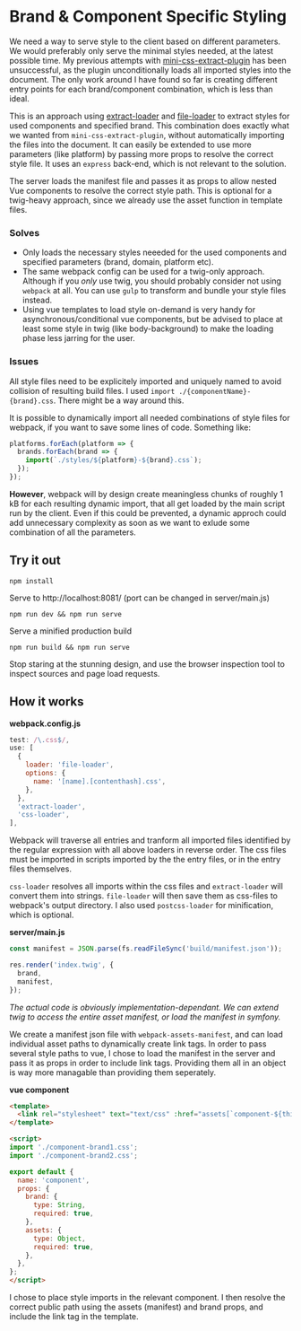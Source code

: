 # Brand & Component Specific Styling

We need a way to serve style to the client based on different parameters. We would preferably only serve the minimal styles needed, at the latest possible time. My previous attempts with [mini-css-extract-plugin](https://github.com/webpack-contrib/mini-css-extract-plugin) has been unsuccessful, as the plugin unconditionally loads all imported styles into the document. The only work around I have found so far is creating different entry points for each brand/component combination, which is less than ideal.

This is an approach using [extract-loader](https://github.com/peerigon/extract-loader) and [file-loader](https://github.com/webpack-contrib/file-loader) to extract styles for used components and specified brand. This combination does exactly what we wanted from `mini-css-extract-plugin`, without automatically importing the files into the document. It can easily be extended to use more parameters (like platform) by passing more props to resolve the correct style file. It uses an `express` back-end, which is not relevant to the solution.

The server loads the manifest file and passes it as props to allow nested Vue components to resolve the correct style path. This is optional for a twig-heavy approach, since we already use the asset function in template files.

### Solves
* Only loads the necessary styles neeeded for the used components and specified parameters (brand, domain, platform etc).
* The same webpack config can be used for a twig-only approach. Although if you *only* use twig, you should probably consider not using `webpack` at all. You can use `gulp` to transform and bundle your style files instead.
* Using vue templates to load style on-demand is very handy for asynchronous/conditional vue components, but be advised to place at least some style in twig (like body-background) to make the loading phase less jarring for the user.

### Issues
All style files need to be explicitely imported and uniquely named to avoid collision of resulting build files. I used `import ./{componentName}-{brand}.css`. There might be a way around this.

It is possible to dynamically import all needed combinations of style files for webpack, if you want to save some lines of code. Something like:

```javascript
platforms.forEach(platform => {
  brands.forEach(brand => {
    import(`./styles/${platform}-${brand}.css`);
  });
});
```
**However**, webpack will by design create meaningless chunks of roughly 1 kB for each resulting dynamic import, that all get loaded by the main script run by the client. Even if this could be prevented, a dynamic approch could add unnecessary complexity as soon as we want to exlude some combination of all the parameters.

## Try it out
```
npm install
```
Serve to http://localhost:8081/ (port can be changed in server/main.js)
```
npm run dev && npm run serve
```
Serve a minified production build
```
npm run build && npm run serve
```
Stop staring at the stunning design, and use the browser inspection tool to inspect sources and page load requests.

## How it works
**webpack.config.js**
```javascript
test: /\.css$/,
use: [
  {
    loader: 'file-loader',
    options: {
      name: '[name].[contenthash].css',
    },
  },
  'extract-loader',
  'css-loader',
],
```
Webpack will traverse all entries and tranform all imported files identified by the regular expression with all above loaders in reverse order. The css files must be imported in scripts imported by the the entry files, or in the entry files themselves. 

`css-loader` resolves all imports within the css files and `extract-loader` will convert them into strings. `file-loader` will then save them as css-files to webpack's output directory. I also used `postcss-loader` for minification, which is optional.

**server/main.js**
```javascript
const manifest = JSON.parse(fs.readFileSync('build/manifest.json'));

res.render('index.twig', {
  brand,
  manifest,
});
```
*The actual code is obviously implementation-dependant. We can extend twig to access the entire asset manifest, or load the manifest in symfony.*

We create a manifest json file with `webpack-assets-manifest`, and can load individual asset paths to dynamically create link tags. In order to pass several style paths to vue, I chose to load the manifest in the server and pass it as props in order to include link tags. Providing them all in an object is way more managable than providing them seperately.

**vue component**
```html
<template>
  <link rel="stylesheet" text="text/css" :href="assets[`component-${this.brand}.css`]">
</template>

<script>
import './component-brand1.css';
import './component-brand2.css';

export default {
  name: 'component',
  props: {
    brand: {
      type: String,
      required: true,
    },
    assets: {
      type: Object,
      required: true,
    },
  },
};
</script>
```
I chose to place style imports in the relevant component. I then resolve the correct public path using the assets (manifest) and brand props, and include the link tag in the template.